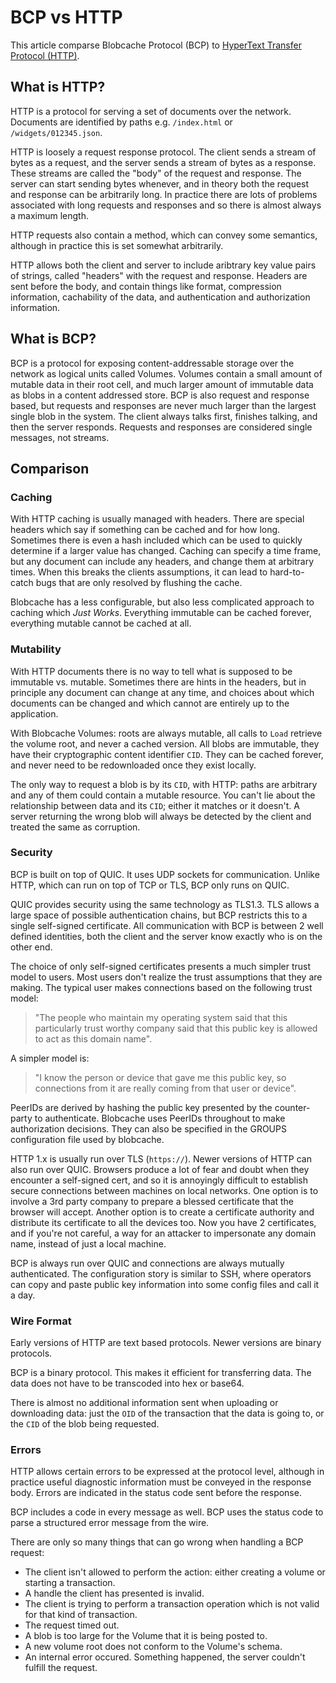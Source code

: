 # BCP vs HTTP

This article comparse Blobcache Protocol (BCP) to [HyperText Transfer Protocol (HTTP)](https://en.wikipedia.org/wiki/HTTP).

## What is HTTP?
HTTP is a protocol for serving a set of documents over the network.
Documents are identified by paths e.g. `/index.html` or `/widgets/012345.json`.

HTTP is loosely a request response protocol.
The client sends a stream of bytes as a request, and the server sends a stream of bytes as a response.
These streams are called the "body" of the request and response.
The server can start sending bytes whenever, and in theory both the request and response can be arbitrarily long.
In practice there are lots of problems associated with long requests and responses and so there is almost always a maximum length.

HTTP requests also contain a method, which can convey some semantics, although in practice this is set somewhat arbitrarily.

HTTP allows both the client and server to include aribtrary key value pairs of strings, called "headers" with the request and response.
Headers are sent before the body, and contain things like format, compression information, cachability of the data, and authentication and authorization information.

## What is BCP?
BCP is a protocol for exposing content-addressable storage over the network as logical units called Volumes.
Volumes contain a small amount of mutable data in their root cell, and much larger amount of immutable data as blobs in a content addressed store.
BCP is also request and response based, but requests and responses are never much larger than the largest single blob in the system.
The client always talks first, finishes talking, and then the server responds.
Requests and responses are considered single messages, not streams.

## Comparison

### Caching
With HTTP caching is usually managed with headers.
There are special headers which say if something can be cached and for how long.
Sometimes there is even a hash included which can be used to quickly determine if a larger value has changed.
Caching can specify a time frame, but any document can include any headers, and change them at arbitrary times.
When this breaks the clients assumptions, it can lead to hard-to-catch bugs that are only resolved by flushing the cache.

Blobcache has a less configurable, but also less complicated approach to caching which *Just Works*.
Everything immutable can be cached forever, everything mutable cannot be cached at all.

### Mutability
With HTTP documents there is no way to tell what is supposed to be immutable vs. mutable.
Sometimes there are hints in the headers, but in principle any document can change at any time, and choices about which documents can be changed and which cannot are entirely up to the application.

With Blobcache Volumes: roots are always mutable, all calls to `Load` retrieve the volume root, and never a cached version.
All blobs are immutable, they have their cryptographic content identifier `CID`.
They can be cached forever, and never need to be redownloaded once they exist locally.

The only way to request a blob is by its `CID`, with HTTP: paths are arbitrary and any of them could contain a mutable resource.
You can't lie about the relationship between data and its `CID`; either it matches or it doesn't.
A server returning the wrong blob will always be detected by the client and treated the same as corruption.

### Security
BCP is built on top of QUIC.
It uses UDP sockets for communication.
Unlike HTTP, which can run on top of TCP or TLS, BCP only runs on QUIC.

QUIC provides security using the same technology as TLS1.3.
TLS allows a large space of possible authentication chains, but BCP restricts this to a single self-signed certificate.
All communication with BCP is between 2 well defined identities, both the client and the server know exactly who is on the other end.

The choice of only self-signed certificates presents a much simpler trust model to users.
Most users don't realize the trust assumptions that they are making.
The typical user makes connections based on the following trust model:
> "The people who maintain my operating system said that this particularly trust worthy company said that this public key is allowed to act as this domain name".

A simpler model is:
> "I know the person or device that gave me this public key, so connections from it are really coming from that user or device".

PeerIDs are derived by hashing the public key presented by the counter-party to authenticate. 
Blobcache uses PeerIDs throughout to make authorization decisions.
They can also be specified in the GROUPS configuration file used by blobcache.

HTTP 1.x is usually run over TLS (`https://`).
Newer versions of HTTP can also run over QUIC.
Browsers produce a lot of fear and doubt when they encounter a self-signed cert, and so it is annoyingly difficult to establish secure connections between machines on local networks.
One option is to involve a 3rd party company to prepare a blessed certificate that the browser will accept.
Another option is to create a certificate authority and distribute its certificate to all the devices too.
Now you have 2 certificates, and if you're not careful, a way for an attacker to impersonate any domain name, instead of just a local machine.

BCP is always run over QUIC and connections are always mutually authenticated.
The configuration story is similar to SSH, where operators can copy and paste public key information into some config files and call it a day.

### Wire Format
Early versions of HTTP are text based protocols.
Newer versions are binary protocols.

BCP is a binary protocol.
This makes it efficient for transferring data.
The data does not have to be transcoded into hex or base64.

There is almost no additional information sent when uploading or downloading data: just the `OID` of the transaction that the data is going to, or the `CID` of the blob being requested.

### Errors
HTTP allows certain errors to be expressed at the protocol level, although in practice useful diagnostic information must be conveyed in the response body.
Errors are indicated in the status code sent before the response.

BCP includes a code in every message as well.
BCP uses the status code to parse a structured error message from the wire.

There are only so many things that can go wrong when handling a BCP request:
- The client isn't allowed to perform the action: either creating a volume or starting a transaction.
- A handle the client has presented is invalid.
- The client is trying to perform a transaction operation which is not valid for that kind of transaction.
- The request timed out.
- A blob is too large for the Volume that it is being posted to.
- A new volume root does not conform to the Volume's schema.
- An internal error occured.  Something happened, the server couldn't fulfill the request.